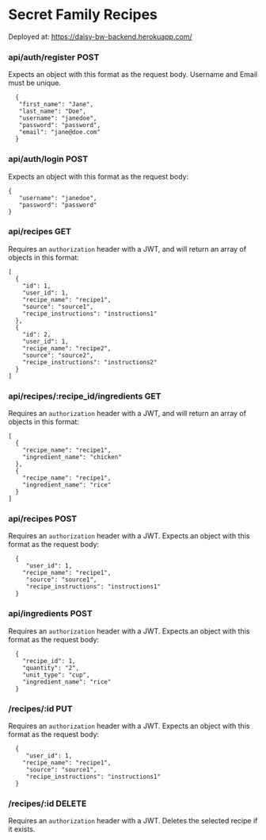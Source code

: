 # Secret Family Recipes

Deployed at: https://daisy-bw-backend.herokuapp.com/

### api/auth/register POST

Expects an object with this format as the request body.  Username and Email must be unique.

```
  {
   "first_name": "Jane",
   "last_name": "Doe",
   "username": "janedoe",
   "password": "password",
   "email": "jane@doe.com"
  }
```

### api/auth/login POST

Expects an object with this format as the request body:

```
{
   "username": "janedoe",
   "password": "password"
}
```



### api/recipes GET

Requires an `authorization` header with a JWT, and will return an array of objects in this format:

```
[
  {
    "id": 1,
    "user_id": 1,
    "recipe_name": "recipe1",
    "source": "source1",
    "recipe_instructions": "instructions1"
  },
  {
    "id": 2,
    "user_id": 1,
    "recipe_name": "recipe2",
    "source": "source2",
    "recipe_instructions": "instructions2"
  }
]
```


### api/recipes/:recipe_id/ingredients GET

Requires an `authorization` header with a JWT, and will return an array of objects in this format:

```
[
  {
    "recipe_name": "recipe1",
    "ingredient_name": "chicken"
  },
  {
    "recipe_name": "recipe1",
    "ingredient_name": "rice"
  }
]
```

### api/recipes POST

Requires an `authorization` header with a JWT. Expects an object with this format as the request body:

```
  {
     "user_id": 1,
	"recipe_name": "recipe1",
     "source": "source1",
     "recipe_instructions": "instructions1"
  }
```

### api/ingredients POST

Requires an `authorization` header with a JWT. Expects an object with this format as the request body:

```
  {
    "recipe_id": 1,
    "quantity": "2",
    "unit_type": "cup",
    "ingredient_name": "rice"
  }
```

### /recipes/:id PUT

Requires an `authorization` header with a JWT. Expects an object with this format as the request body:

```
  {
     "user_id": 1,
	"recipe_name": "recipe1",
     "source": "source1",
     "recipe_instructions": "instructions1"
  }
```

### /recipes/:id DELETE

Requires an `authorization` header with a JWT. Deletes the selected recipe if it exists.
